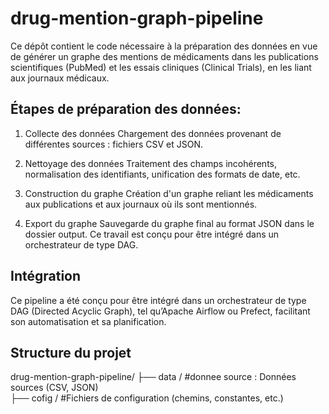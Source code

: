 # drug-mention-graph-pipeline
Ce dépôt contient le code nécessaire à la préparation des données en vue de générer un graphe des mentions de médicaments dans les publications scientifiques (PubMed) et les essais cliniques (Clinical Trials), en les liant aux journaux médicaux.

## Étapes de préparation des données:
1. Collecte des données
Chargement des données provenant de différentes sources : fichiers CSV et JSON.

2. Nettoyage des données
Traitement des champs incohérents, normalisation des identifiants, unification des formats de date, etc.

3. Construction du graphe
Création d'un graphe reliant les médicaments aux publications et aux journaux où ils sont mentionnés.

4. Export du graphe
Sauvegarde du graphe final au format JSON dans le dossier output.
Ce travail est conçu pour être intégré dans un orchestrateur de type DAG.

 ## Intégration
Ce pipeline a été conçu pour être intégré dans un orchestrateur de type DAG (Directed Acyclic Graph), tel qu’Apache Airflow ou Prefect, facilitant son automatisation et sa planification.

##  Structure du projet
drug-mention-graph-pipeline/
├── data /    #donnee source : Données sources (CSV, JSON)  
├── cofig /   #Fichiers de configuration (chemins, constantes, etc.)  
          
